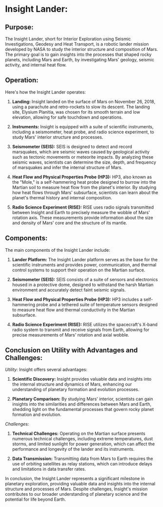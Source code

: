# Insight Lander:

## Purpose:

The Insight Lander, short for Interior Exploration using Seismic Investigations, Geodesy and Heat Transport, is a robotic lander mission developed by NASA to study the interior structure and composition of Mars. The primary goal is to gain insights into the processes that shaped rocky planets, including Mars and Earth, by investigating Mars' geology, seismic activity, and internal heat flow.

## Operation:

Here's how the Insight Lander operates:

1. **Landing:** Insight landed on the surface of Mars on November 26, 2018, using a parachute and retro-rockets to slow its descent. The landing site, Elysium Planitia, was chosen for its smooth terrain and low elevation, allowing for safe touchdown and operations.

2. **Instruments:** Insight is equipped with a suite of scientific instruments, including a seismometer, heat probe, and radio science experiment, to study Mars' interior structure and processes.

3. **Seismometer (SEIS):** SEIS is designed to detect and record marsquakes, which are seismic waves caused by geological activity such as tectonic movements or meteorite impacts. By analyzing these seismic waves, scientists can determine the size, depth, and frequency of marsquakes and infer the internal structure of Mars.

4. **Heat Flow and Physical Properties Probe (HP3):** HP3, also known as the "Mole," is a self-hammering heat probe designed to burrow into the Martian soil to measure heat flow from the planet's interior. By studying how heat flows through Mars' subsurface, scientists can learn about the planet's thermal history and internal composition.

5. **Radio Science Experiment (RISE):** RISE uses radio signals transmitted between Insight and Earth to precisely measure the wobble of Mars' rotation axis. These measurements provide information about the size and density of Mars' core and the structure of its mantle.

## Components:

The main components of the Insight Lander include:

1. **Lander Platform:** The Insight Lander platform serves as the base for the scientific instruments and provides power, communication, and thermal control systems to support their operation on the Martian surface.

2. **Seismometer (SEIS):** SEIS consists of a suite of sensors and electronics housed in a protective dome, designed to withstand the harsh Martian environment and accurately detect faint seismic signals.

3. **Heat Flow and Physical Properties Probe (HP3):** HP3 includes a self-hammering probe and a tethered suite of temperature sensors designed to measure heat flow and thermal conductivity in the Martian subsurface.

4. **Radio Science Experiment (RISE):** RISE utilizes the spacecraft's X-band radio system to transmit and receive signals from Earth, allowing for precise measurements of Mars' rotation and axial wobble.

## Conclusion on Utility with Advantages and Challenges:

*Utility:* Insight offers several advantages:

1. **Scientific Discovery:** Insight provides valuable data and insights into the internal structure and dynamics of Mars, enhancing our understanding of planetary formation and evolution processes.

2. **Planetary Comparison:** By studying Mars' interior, scientists can gain insights into the similarities and differences between Mars and Earth, shedding light on the fundamental processes that govern rocky planet formation and evolution.

*Challenges:*

1. **Technical Challenges:** Operating on the Martian surface presents numerous technical challenges, including extreme temperatures, dust storms, and limited sunlight for power generation, which can affect the performance and longevity of the lander and its instruments.

2. **Data Transmission:** Transmitting data from Mars to Earth requires the use of orbiting satellites as relay stations, which can introduce delays and limitations in data transfer rates.

In conclusion, the Insight Lander represents a significant milestone in planetary exploration, providing valuable data and insights into the internal structure and processes of Mars. Despite challenges, Insight's mission contributes to our broader understanding of planetary science and the potential for life beyond Earth.
